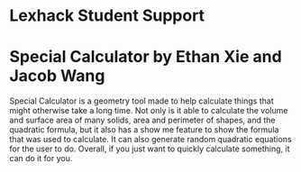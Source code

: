 # Lexhack Student Support
# Special Calculator by Ethan Xie and Jacob Wang
Special Calculator is a geometry tool made to help calculate things that might otherwise take a long time. Not only is it able to calculate the volume and surface area of many solids, area and perimeter of shapes, and the quadratic formula, but it also has a show me feature to show the formula that was used to calculate. It can also generate random quadratic equations for the user to do. Overall, if you just want to quickly calculate something, it can do it for you.
